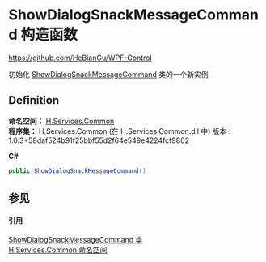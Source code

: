 # ShowDialogSnackMessageCommand 构造函数
https://github.com/HeBianGu/WPF-Control

初始化 <a href="3f52c183-b752-7df5-bbad-dd65de2dee6c">ShowDialogSnackMessageCommand</a> 类的一个新实例



## Definition
**命名空间：** <a href="b9cdd84f-6623-a51a-f53b-465103ced202">H.Services.Common</a>  
**程序集：** H.Services.Common (在 H.Services.Common.dll 中) 版本：1.0.3+58daf524b91f25bbf55d2f64e549e4224fcf9802

**C#**
``` C#
public ShowDialogSnackMessageCommand()
```



## 参见


#### 引用
<a href="3f52c183-b752-7df5-bbad-dd65de2dee6c">ShowDialogSnackMessageCommand 类</a>  
<a href="b9cdd84f-6623-a51a-f53b-465103ced202">H.Services.Common 命名空间</a>  
